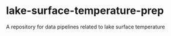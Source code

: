 # lake-surface-temperature-prep
A repository for data pipelines related to lake surface temperature
